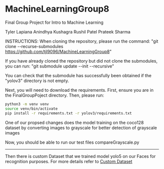 # MachineLearningGroup8
Final Group Project for Intro to Machine Learning

Tyler Lapiana
Anindhya Kushagra
Rushil Patel
Prateek Sharma

INSTRUCTIONS:
When cloning the repository, please run the command: "git clone --recurse-submodules https://github.com/tjl9096/MachineLearningGroup8"

If you have already cloned the repository but did not clone the submodules, you can run: "git submodule update --init --recursive"

You can check that the submodule has successfully been obtained if the "yolov3" directory is not empty. 

Next, you will need to download the requirements. First, ensure you are in the FinalGroupPoject directory. Then, please run: 
```bash 
python3 -m venv venv
source venv/bin/activate
pip install -r requirements.txt -r yolov3/requirements.txt
```
One of our propsed changes does the model training on the coco128 dataset by converting images to grayscale for better detection of grayscale images

Now, you should be able to run our test files compareGrayscale.py

---

Then there is custom Dataset that we trained model yolo5 on our Faces for recognition purposes. For more details refer to [Custom Dataset](FacialRecognition/README.md)